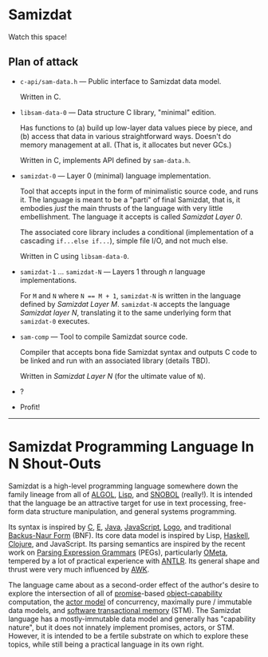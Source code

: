 Samizdat
========

Watch this space!

Plan of attack
--------------

* `c-api/sam-data.h` &mdash; Public interface to Samizdat data model.

  Written in C.

* `libsam-data-0` &mdash; Data structure C library, "minimal" edition.

  Has functions to (a) build up low-layer data values piece by piece,
  and (b) access that data in various straightforward ways. Doesn't
  do memory management at all. (That is, it allocates but never GCs.)

  Written in C, implements API defined by `sam-data.h`.

* `samizdat-0` &mdash; Layer 0 (minimal) language implementation.

  Tool that accepts input in the form of minimalistic source code, and
  runs it. The language is meant to be a "parti" of final Samizdat,
  that is, it embodies *just* the main thrusts of the language with
  very little embellishment. The language it accepts is called
  *Samizdat Layer 0*.

  The associated core library includes a conditional (implementation
  of a cascading `if...else if...`), simple file I/O, and not much
  else.

  Written in C using `libsam-data-0`.

* `samizdat-1` &hellip; `samizdat-N` &mdash; Layers
  1 through *n* language implementations.

  For `M` and `N` where `N == M + 1`, `samizdat-N` is written in
  the language defined by *Samizdat Layer M*. `samizdat-N`
  accepts the language *Samizdat layer N*, translating it to the
  same underlying form that `samizdat-0` executes.

* `sam-comp` &mdash; Tool to compile Samizdat source code.

  Compiler that accepts bona fide Samizdat syntax and outputs C
  code to be linked and run with an associated library (details
  TBD).

  Written in *Samizdat Layer N* (for the ultimate value of `N`).

* ?

* Profit!

- - - - -

Samizdat Programming Language In N Shout-Outs
=============================================

Samizdat is a high-level programming language somewhere down the
family lineage from all of
[ALGOL](http://en.wikipedia.org/wiki/ALGOL),
[Lisp](http://en.wikipedia.org/wiki/LISP), and
[SNOBOL](http://en.wikipedia.org/wiki/SNOBOL) (really!). It is
intended that the language be an attractive target for use in
text processing, free-form data structure manipulation, and general
systems programming.

Its syntax is inspired by
[C](http://en.wikipedia.org/wiki/C_%28programming_language%29),
[E](http://en.wikipedia.org/wiki/E_%28programming_language%29),
[Java](http://en.wikipedia.org/wiki/Java_%28programming_language%29),
[JavaScript](http://en.wikipedia.org/wiki/JavaScript),
[Logo](http://en.wikipedia.org/wiki/Logo_%28programming_language%29),
and traditional [Backus-Naur
Form](http://en.wikipedia.org/wiki/Backus%E2%80%93Naur_Form) (BNF).
Its core data model is inspired by Lisp,
[Haskell](http://en.wikipedia.org/wiki/Haskell_%28programming_language%29),
[Clojure](http://en.wikipedia.org/wiki/Clojure), and JavaScript. Its
parsing semantics are inspired by the recent work on [Parsing
Expression
Grammars](http://en.wikipedia.org/wiki/Parsing_expression_grammar) (PEGs),
particularly [OMeta](http://tinlizzie.org/ometa/), tempered by a lot
of practical experience with [ANTLR](http://en.wikipedia.org/wiki/ANTLR).
Its general shape and thrust were very much influenced by
[AWK](http://en.wikipedia.org/wiki/AWK).

The language came about as a second-order effect of the author's
desire to explore the intersection of all of
[promise](http://en.wikipedia.org/wiki/Promise_%28programming%29)-based
[object-capability](http://en.wikipedia.org/wiki/Object-capability_model)
computation, the
[actor model](http://en.wikipedia.org/wiki/Actor_model) of
concurrency, maximally pure / immutable data models, and
[software transactional
memory](http://en.wikipedia.org/wiki/Software_transactional_memory)
(STM). The Samizdat language has a mostly-immutable data model and
generally has "capability nature",
but it does not innately implement promises, actors, or STM. However,
it is intended to be a fertile substrate on which to explore these
topics, while still being a practical language in its own right.
